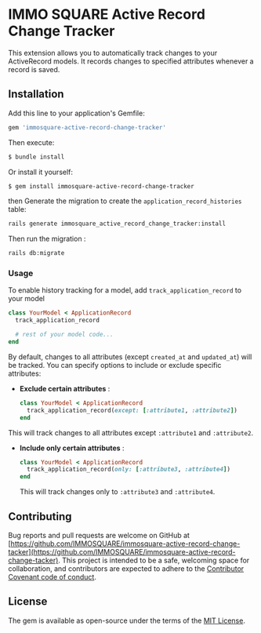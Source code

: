 # IMMO SQUARE Active Record Change Tracker

This extension allows you to automatically track changes to your ActiveRecord models. It records changes to specified attributes whenever a record is saved.

## Installation

Add this line to your application's Gemfile:

```ruby
gem 'immosquare-active-record-change-tracker'
```

Then execute:

```bash
$ bundle install
```

Or install it yourself:

```bash
$ gem install immosquare-active-record-change-tracker
```

then Generate the migration to create the `application_record_histories` table:


```bash
rails generate immosquare_active_record_change_tracker:install
```

Then run the migration :

```bash
rails db:migrate
```

### Usage

To enable history tracking for a model, add `track_application_record` to your model

```ruby
class YourModel < ApplicationRecord
  track_application_record

  # rest of your model code...
end
```

By default, changes to all attributes (except `created_at` and `updated_at`) will be tracked.
You can specify options to include or exclude specific attributes:

- **Exclude certain attributes** :

  ```ruby
  class YourModel < ApplicationRecord
    track_application_record(except: [:attribute1, :attribute2])
  end
  ```

 This will track changes to all attributes except `:attribute1` and `:attribute2`.

- **Include only certain attributes** :

  ```ruby
  class YourModel < ApplicationRecord
    track_application_record(only: [:attribute3, :attribute4])
  end
  ```

  This will track changes only to `:attribute3` and `:attribute4`.



## Contributing

Bug reports and pull requests are welcome on GitHub at [https://github.com/IMMOSQUARE/immosquare-active-record-change-tacker](https://github.com/IMMOSQUARE/immosquare-active-record-change-tacker). This project is intended to be a safe, welcoming space for collaboration, and contributors are expected to adhere to the [Contributor Covenant code of conduct](https://www.contributor-covenant.org/version/2/0/code_of_conduct/).

## License

The gem is available as open-source under the terms of the [MIT License](https://opensource.org/licenses/MIT).
